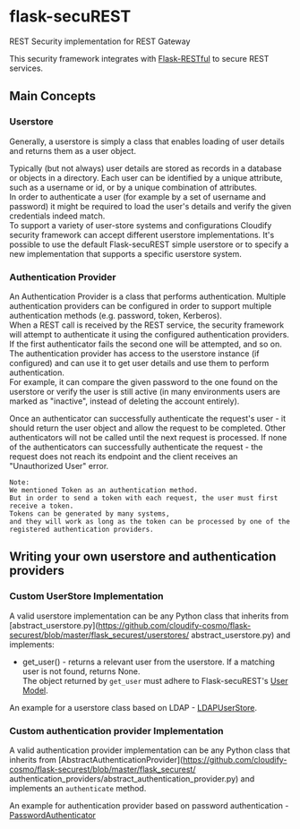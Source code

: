 # flask-secuREST
REST Security implementation for REST Gateway

This security framework integrates with [Flask-RESTful](https://flask-restful.readthedocs.org/en/0.3.2/) to secure REST services.


## Main Concepts

### Userstore
Generally, a userstore is simply a class that enables loading of user details and returns them as a user object.

Typically (but not always) user details are stored as records in a database or objects in a directory. Each user can
be identified by a unique attribute, such as a username or id, or by a unique combination of attributes.<br>
In order to authenticate a user (for example by a set of username and password) it might be required to load the user's
details and verify the given credentials indeed match.<br>
To support a variety of user-store systems and configurations Cloudify security framework can accept different
userstore implementations. It's possible to use the default Flask-secuREST simple userstore or to specify a new
implementation that supports a specific userstore system.


### Authentication Provider
An Authentication Provider is a class that performs authentication. Multiple authentication providers can be configured
in order to support multiple authentication methods (e.g. password, token, Kerberos).<br>
When a REST call is received by the REST service, the security framework will attempt to authenticate it using the
configured authentication providers. If the first authenticator fails the second one will be attempted, and so on.
The authentication provider has access to the userstore instance (if configured) and can use it to get user details and
use them to perform authentication.<br>
For example, it can compare the given password to the one found on the userstore or verify the user is still active
(in many environments users are marked as "inactive", instead of deleting the account entirely).


Once an authenticator can successfully authenticate the request's user - it should return the user object and allow the
request to be completed. Other authenticators will not be called until the next request is processed.
If none of the authenticators can successfully authenticate the request - the request does not reach its endpoint and
the client receives an "Unauthorized User" error.


>
	Note:
	We mentioned Token as an authentication method. 
	But in order to send a token with each request, the user must first receive a token. 
	Tokens can be generated by many systems, 
	and they will work as long as the token can be processed by one of the 
	registered authentication providers.



## Writing your own userstore and authentication providers

### Custom UserStore Implementation

A valid userstore implementation can be any Python class that inherits from
[abstract_userstore.py](https://github.com/cloudify-cosmo/flask-securest/blob/master/flask_securest/userstores/
abstract_userstore.py) and implements: 

- get_user() - returns a relevant user from the userstore. If a matching user is not found, returns None.<br>
  The object returned by `get_user` must adhere to Flask-secuREST's [User Model](https://github.com/cloudify-cosmo/flask-securest/blob/master/flask_securest/models.py#L41).

>
An example for a userstore class based on LDAP - [LDAPUserStore](https://github.com/cloudify-cosmo/flask-securest/blob/master/flask_securest/userstores/examples/ldap_userstore.py).<br>

### Custom authentication provider Implementation

A valid authentication provider implementation can be any Python class that inherits from
[AbstractAuthenticationProvider](https://github.com/cloudify-cosmo/flask-securest/blob/master/flask_securest/
authentication_providers/abstract_authentication_provider.py) and implements an `authenticate` method.

>
An example for authentication provider based on password authentication - [PasswordAuthenticator](https://github.com/cloudify-cosmo/flask-securest/blob/master/flask_securest/authentication_providers/password.py)
